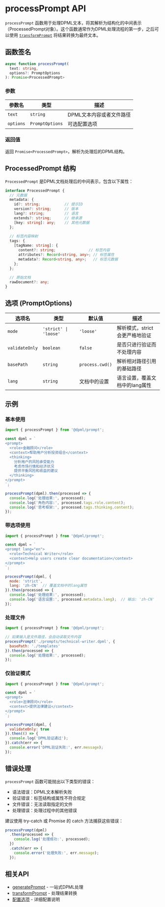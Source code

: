 # processPrompt API

`processPrompt` 函数用于处理DPML文本，将其解析为结构化的中间表示（ProcessedPrompt对象）。这个函数通常作为DPML处理流程的第一步，之后可以使用 [`transformPrompt`](./transform-prompt.md) 将结果转换为最终文本。

## 函数签名

```typescript
async function processPrompt(
  text: string,
  options?: PromptOptions
): Promise<ProcessedPrompt>
```

### 参数

| 参数名 | 类型 | 描述 |
|-------|-----|------|
| `text` | `string` | DPML文本内容或者文件路径 |
| `options` | `PromptOptions` | 可选配置选项 |

### 返回值

返回 `Promise<ProcessedPrompt>`，解析为处理后的DPML结构。

## ProcessedPrompt 结构

`ProcessedPrompt` 是DPML文档处理后的中间表示，包含以下属性：

```typescript
interface ProcessedPrompt {
  // 元数据
  metadata: {
    id?: string;           // 提示ID
    version?: string;      // 版本
    lang?: string;         // 语言
    extends?: string;      // 继承源
    [key: string]: any;    // 其他元数据
  };
  
  // 标签内容映射
  tags: {
    [tagName: string]: {
      content?: string;               // 标签内容
      attributes?: Record<string, any>; // 标签属性
      metadata?: Record<string, any>;   // 标签元数据
    };
  };
  
  // 原始文档
  rawDocument?: any;
}
```

## 选项 (PromptOptions)

| 选项名 | 类型 | 默认值 | 描述 |
|-------|-----|-------|------|
| `mode` | `'strict' \| 'loose'` | `'loose'` | 解析模式，strict会更严格地验证 |
| `validateOnly` | `boolean` | `false` | 是否只进行验证而不处理内容 |
| `basePath` | `string` | `process.cwd()` | 解析相对路径引用的基础路径 |
| `lang` | `string` | 文档中的设置 | 语言设置，覆盖文档中的lang属性 |

## 示例

### 基本使用

```javascript
import { processPrompt } from '@dpml/prompt';

const dpml = `
<prompt>
  <role>金融顾问</role>
  <context>帮助用户分析投资组合</context>
  <thinking>
    分析用户的风险承受能力
    考虑市场行情和经济状况
    提供平衡风险和收益的建议
  </thinking>
</prompt>
`;

processPrompt(dpml).then(processed => {
  console.log('处理结果:', processed);
  console.log('角色内容:', processed.tags.role.content);
  console.log('思考框架:', processed.tags.thinking.content);
});
```

### 带选项使用

```javascript
import { processPrompt } from '@dpml/prompt';

const dpml = `
<prompt lang="en">
  <role>Technical Writer</role>
  <context>Help users create clear documentation</context>
</prompt>
`;

processPrompt(dpml, {
  mode: 'strict',
  lang: 'zh-CN'  // 覆盖文档中的lang属性
}).then(processed => {
  console.log('处理结果:', processed);
  console.log('语言设置:', processed.metadata.lang);  // 输出: 'zh-CN'
});
```

### 处理文件

```javascript
import { processPrompt } from '@dpml/prompt';

// 如果输入是文件路径，会自动读取文件内容
processPrompt('./prompts/technical-writer.dpml', {
  basePath: './templates'
}).then(processed => {
  console.log('处理结果:', processed);
});
```

### 仅验证模式

```javascript
import { processPrompt } from '@dpml/prompt';

const dpml = `
<prompt>
  <role>法律顾问</role>
  <context>提供法律建议</context>
</prompt>
`;

processPrompt(dpml, {
  validateOnly: true
}).then(() => {
  console.log('DPML验证通过');
}).catch(err => {
  console.error('DPML验证失败:', err.message);
});
```

## 错误处理

`processPrompt` 函数可能抛出以下类型的错误：

- 语法错误：DPML文本解析失败
- 验证错误：标签结构或属性不符合规定
- 文件错误：无法读取指定的文件
- 处理错误：处理过程中的其他错误

建议使用 try-catch 或 Promise 的 catch 方法捕获这些错误：

```javascript
processPrompt(dpml)
  .then(processed => {
    console.log('处理成功:', processed);
  })
  .catch(err => {
    console.error('处理失败:', err.message);
  });
```

## 相关API

- [generatePrompt](./generate-prompt.md) - 一站式DPML处理
- [transformPrompt](./transform-prompt.md) - 处理结果转换
- [配置选项](./configuration.md) - 详细配置说明 